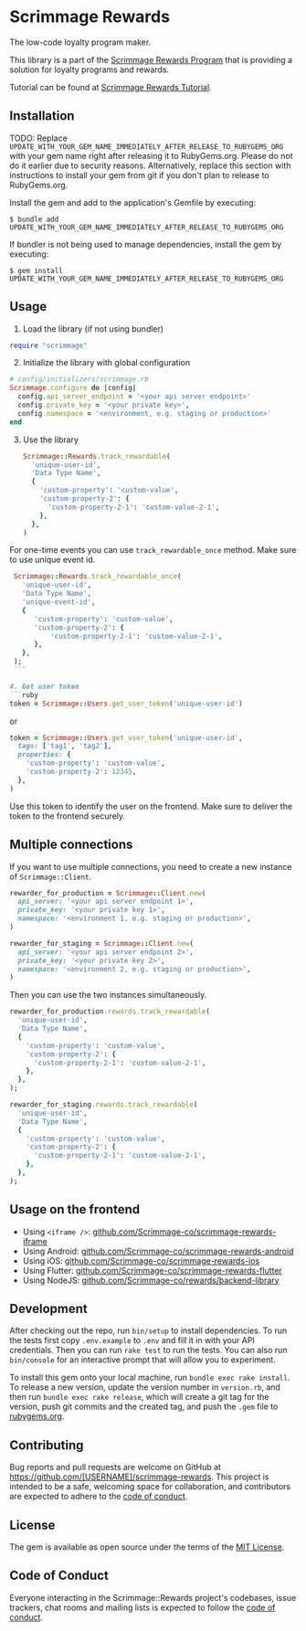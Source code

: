 # Scrimmage Rewards

The low-code loyalty program maker.

This library is a part of the [Scrimmage Rewards Program](https://scrimmage.co)
that is providing a solution for loyalty programs and rewards.

Tutorial can be found at [Scrimmage Rewards Tutorial](https://scrimmage-rewards.readme.io/docs).

## Installation

TODO: Replace `UPDATE_WITH_YOUR_GEM_NAME_IMMEDIATELY_AFTER_RELEASE_TO_RUBYGEMS_ORG` with your gem name right after releasing it to RubyGems.org. Please do not do it earlier due to security reasons. Alternatively, replace this section with instructions to install your gem from git if you don't plan to release to RubyGems.org.

Install the gem and add to the application's Gemfile by executing:

    $ bundle add UPDATE_WITH_YOUR_GEM_NAME_IMMEDIATELY_AFTER_RELEASE_TO_RUBYGEMS_ORG

If bundler is not being used to manage dependencies, install the gem by executing:

    $ gem install UPDATE_WITH_YOUR_GEM_NAME_IMMEDIATELY_AFTER_RELEASE_TO_RUBYGEMS_ORG

## Usage

1. Load the library (if not using bundler)
```ruby
require "scrimmage"
```

2. Initialize the library with global configuration
```ruby
# config/initializers/scrimmage.rb
Scrimmage.configure do |config|
  config.api_server_endpoint = '<your api server endpoint>'
  config.private_key = '<your private key>',
  config.namespace = '<environment, e.g. staging or production>'
end
```

3.  Use the library
    ```ruby
    Scrimmage::Rewards.track_rewardable(
      'unique-user-id',
      'Data Type Name',
      {
        'custom-property': 'custom-value',
        'custom-property-2': {
          'custom-property-2-1': 'custom-value-2-1',
        },
      },
    )
    ```

   For one-time events you can use `track_rewardable_once` method. Make sure to use unique event id.

   ```ruby
    Scrimmage::Rewards.track_rewardable_once(
      'unique-user-id',
      'Data Type Name',
      'unique-event-id',
      {
         'custom-property': 'custom-value',
         'custom-property-2': {
             'custom-property-2-1': 'custom-value-2-1',
         },
      },
    );
    ```

4. Get user token
   ```ruby
   token = Scrimmage::Users.get_user_token('unique-user-id')
   ```
   or
   ```ruby
   token = Scrimmage::Users.get_user_token('unique-user-id',
     tags: ['tag1', 'tag2'],
     properties: {
       'custom-property': 'custom-value',
       'custom-property-2': 12345,
     },
   )
   ```

  Use this token to identify the user on the frontend. Make sure to deliver the token to the frontend securely.

## Multiple connections
If you want to use multiple connections, you need to create a new instance of `Scrimmage::Client`.

```ruby
rewarder_for_production = Scrimmage::Client.new(
  api_server: '<your api server endpoint 1>',
  private_key: '<your private key 1>',
  namespace: '<environment 1, e.g. staging or production>',
)

rewarder_for_staging = Scrimmage::Client.new(
  api_server: '<your api server endpoint 2>',
  private_key: '<your private key 2>',
  namespace: '<environment 2, e.g. staging or production>',
)
```

Then you can use the two instances simultaneously.

```ruby
rewarder_for_production.rewards.track_rewardable(
  'unique-user-id',
  'Data Type Name',
  {
    'custom-property': 'custom-value',
    'custom-property-2': {
      'custom-property-2-1': 'custom-value-2-1',
    },
  },
);

rewarder_for_staging.rewards.track_rewardable(
  'unique-user-id',
  'Data Type Name',
  {
    'custom-property': 'custom-value',
    'custom-property-2': {
      'custom-property-2-1': 'custom-value-2-1',
    },
  },
);
```

## Usage on the frontend

- Using `<iframe />`: [github.com/Scrimmage-co/scrimmage-rewards-iframe](https://github.com/Scrimmage-co/scrimmage-rewards-iframe)
- Using Android: [github.com/Scrimmage-co/scrimmage-rewards-android](https://github.com/Scrimmage-co/scrimmage-rewards-android)
- Using iOS: [github.com/Scrimmage-co/scrimmage-rewards-ios](https://github.com/Scrimmage-co/scrimmage-rewards-ios)
- Using Flutter: [github.com/Scrimmage-co/scrimmage-rewards-flutter](https://github.com/Scrimmage-co/scrimmage-rewards-flutter)
- Using NodeJS: [github.com/Scrimmage-co/rewards/backend-library](https://github.com/Scrimmage-co/rewards/backend-library)

## Development

After checking out the repo, run `bin/setup` to install dependencies. To run the tests first copy `.env.example` to `.env` and fill it in with your API credentials.  Then you can run `rake test` to run the tests. You can also run `bin/console` for an interactive prompt that will allow you to experiment.

To install this gem onto your local machine, run `bundle exec rake install`. To release a new version, update the version number in `version.rb`, and then run `bundle exec rake release`, which will create a git tag for the version, push git commits and the created tag, and push the `.gem` file to [rubygems.org](https://rubygems.org).

## Contributing

Bug reports and pull requests are welcome on GitHub at https://github.com/[USERNAME]/scrimmage-rewards. This project is intended to be a safe, welcoming space for collaboration, and contributors are expected to adhere to the [code of conduct](https://github.com/[USERNAME]/scrimmage-rewards/blob/main/CODE_OF_CONDUCT.md).

## License

The gem is available as open source under the terms of the [MIT License](https://opensource.org/licenses/MIT).

## Code of Conduct

Everyone interacting in the Scrimmage::Rewards project's codebases, issue trackers, chat rooms and mailing lists is expected to follow the [code of conduct](https://github.com/[USERNAME]/scrimmage-rewards/blob/main/CODE_OF_CONDUCT.md).
